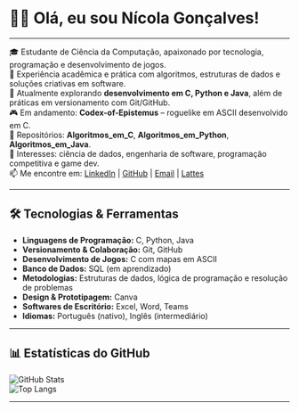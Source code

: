 # 👨‍💻 Olá, eu sou Nícola Gonçalves!  

---

🎓 Estudante de Ciência da Computação, apaixonado por tecnologia, programação e desenvolvimento de jogos.  
🚀 Experiência acadêmica e prática com algoritmos, estruturas de dados e soluções criativas em software.  
🌱 Atualmente explorando **desenvolvimento em C, Python e Java**, além de práticas em versionamento com Git/GitHub.  
🎮 Em andamento: **Codex-of-Epistemus** – roguelike em ASCII desenvolvido em C.  
📂 Repositórios: **Algoritmos_em_C**, **Algoritmos_em_Python**, **Algoritmos_em_Java**.  
💬 Interesses: ciência de dados, engenharia de software, programação competitiva e game dev.  
📫 Me encontre em: [LinkedIn](https://linkedin.com/in/SEU-USUARIO) | [GitHub](https://github.com/NickyDC2007) | [Email](mailto:Nicola.cgoncalves@gmail.com) | [Lattes](http://lattes.cnpq.br/9493287232481046)


---

## 🛠 Tecnologias & Ferramentas  

- **Linguagens de Programação:** C, Python, Java  
- **Versionamento & Colaboração:** Git, GitHub  
- **Desenvolvimento de Jogos:** C com mapas em ASCII  
- **Banco de Dados:** SQL (em aprendizado)  
- **Metodologias:** Estruturas de dados, lógica de programação e resolução de problemas  
- **Design & Prototipagem:** Canva  
- **Softwares de Escritório:** Excel, Word, Teams
- **Idiomas:** Português (nativo), Inglês (intermediário)

---


## 📊 Estatísticas do GitHub  

![GitHub Stats](https://github-readme-stats.vercel.app/api?username=NickyDC2007&show_icons=true&theme=tokyonight)  
![Top Langs](https://github-readme-stats.vercel.app/api/top-langs/?username=NickyDC2007&layout=compact&theme=tokyonight)  

---
